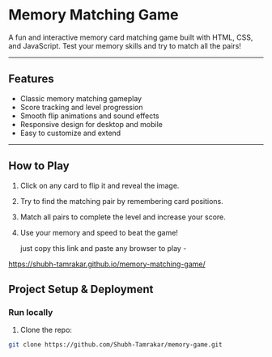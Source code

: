 # Memory Matching Game

A fun and interactive memory card matching game built with HTML, CSS, and JavaScript. Test your memory skills and try to match all the pairs!

---

## Features

- Classic memory matching gameplay  
- Score tracking and level progression  
- Smooth flip animations and sound effects  
- Responsive design for desktop and mobile  
- Easy to customize and extend  

---

## How to Play

1. Click on any card to flip it and reveal the image.  
2. Try to find the matching pair by remembering card positions.  
3. Match all pairs to complete the level and increase your score.  
4. Use your memory and speed to beat the game!  

   just copy this link and paste any browser to play -

https://shubh-tamrakar.github.io/memory-matching-game/

## Project Setup & Deployment

### Run locally

1. Clone the repo:

```bash
git clone https://github.com/Shubh-Tamrakar/memory-game.git

